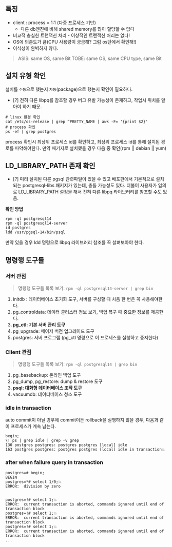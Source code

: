 ## 특징
- client : process = 1:1 (다중 프로세스 기반)
	- 다른 db엔진에 비해 shared memory를 많이 할당할 수 없다
- 비교적 충실한 트랜잭션 처리 - 이상적인 트랜잭션 처리는 없다!
- OS에 의존도가 큼(CPU 사용량이 궁금해? 그럼 os단에서 확인해!)
- 이식성이 완벽하지 않다.
> ASIS: same OS, same Bit
> TOBE: same OS, same CPU type, same Bit

## 설치 유형 확인
설치를 `수동`으로 했는지 `자동`(package)으로 했는지 확인이 필요하다.
- [?] 전혀 다른 libpq를 참조할 경우 버그 유발 가능성이 존재하고,
      작업시 위치를 알아야 하기 때문.
```shell
# linux 환경 확인
cat /etc/os-release | grep ^PRETTY_NAME | awk -F= '{print $2}'
# process 확인
ps -ef | grep postgres
```

process 확인시 최상위 프로세스 id를 확인하고,
최상위 프로세스 id를 통해 설치된 경로를 파악해야한다.
만약 패키지로 설치했을 경우 다음 중 확인(rpm || debian || yum)


## LD_LIBRARY_PATH 존재 확인
- [?] 미리 설치된 다른 pgsql 관련파일이 있을 수 있고
      배포판에서 기본적으로 설치되는 postgresql-libs 패키지가 있는데, 충돌 가능성도 있다.
      더불어 사용자가 임의로 LD_LIBRARY_PATH 설정을 해서 전혀 다른 libpq 라이브러리를 참조할 수도 있음.

**확인 방법**
```shell
rpm -ql postgresql14
rpm -ql postgresql14-server
id postgres
ldd /usr/pgsql-14/bin/psql
```
만약 있을 경우
ldd 명령으로 libpq 라이브러리 참조를 꼭 살펴보아야 한다.

## 명령행 도구들
### 서버 관점
> 명령행 도구들 목록 보기: `rpm -ql postgresql14-server | grep bin`
1. initdb : 데이터베이스 초기화 도구, 서버를 구성할 때 처음 한 번은 꼭 사용해야한다.
2. pg_controldata: 데이터 클러스터 정보 보기, 백업 복구 때 중요한 정보를 제공한다.
3. **pg_ctl: 기본 서버 관리 도구**
4. pg_upgrade: 메이저 버전 업그레이드 도구
5. postgres: 서버 프로그램 (pg_ctl 명령으로 이 프로세스를 실행하고 중지한다)
### Client 관점
> 명령행 도구들 목록 보기: `rpm -ql postgresql14 | grep bin`
1. pg_basebackup: 온라인 백업 도구    
2. pg_dump, pg_restore: dump & restore 도구    
3. **psql: 대화형 데이터베이스 조작 도구**    
4. vacuumdb: 데이터베이스 청소 도구

### idle in transaction

auto commit이 아닐 경우에 commit이든 rollback을 실행하지 않을 경우, 다음과 같이 프로세스가 계속 남는다.
```shell
begin;  
\! ps | grep idle | grep -v grep  
130 postgres postgres: postgres postgres [local] idle  
163 postgres postgres: postgres postgres [local] idle in transaction💥
```
### after when failure query in transaction
```shell
postgres=# begin;  
BEGIN  
postgres=*# select 1/0;💥  
ERROR:  division by zero  
​  
​  
postgres=!# select 1;💥  
ERROR:  current transaction is aborted, commands ignored until end of transaction block  
postgres=!# select 1;💥  
ERROR:  current transaction is aborted, commands ignored until end of transaction block  
postgres=!# select 1;💥  
ERROR:  current transaction is aborted, commands ignored until end of transaction block 
...
```